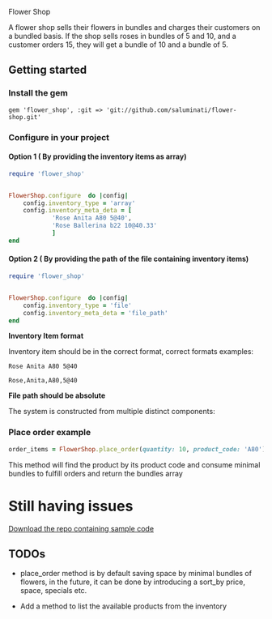 Flower Shop

A flower shop sells their flowers in bundles and charges their customers on a bundled basis. If the shop sells roses in bundles of 5 and 10, and a customer orders 15, they will get a bundle of 10 and a bundle of 5.

## Getting started
### Install the gem
```
gem 'flower_shop', :git => 'git://github.com/saluminati/flower-shop.git'
```
### Configure in your project
#### Option 1 ( By providing the inventory items as array) 


```ruby
require 'flower_shop'


FlowerShop.configure  do |config|
	config.inventory_type = 'array'
	config.inventory_meta_deta = [
			'Rose Anita A80 5@40',
			'Rose Ballerina b22 10@40.33'
			]
end
```

#### Option 2 ( By providing the path of the file containing inventory items) 


```ruby
require 'flower_shop'


FlowerShop.configure  do |config|
	config.inventory_type = 'file'
	config.inventory_meta_deta = 'file_path'
end
```
**Inventory Item format**

 Inventory item should be in the correct format, correct formats examples:
```
Rose Anita A80 5@40

Rose,Anita,A80,5@40
```
 **File path should be absolute**

The system is constructed from multiple distinct components:

### Place order example
```ruby
order_items = FlowerShop.place_order(quantity: 10, product_code: 'A80')
```
This method will find the product by its product code and consume minimal bundles to fulfill orders and return the bundles array

# Still having issues
[Download the repo containing sample code](https://github.com/saluminati/flower_shop_sample_code)


## TODOs
- place_order method is by default saving space by minimal bundles of flowers, in the future, it can be done by introducing a sort_by price, space, specials etc.

- Add a method to list the available products from the inventory

